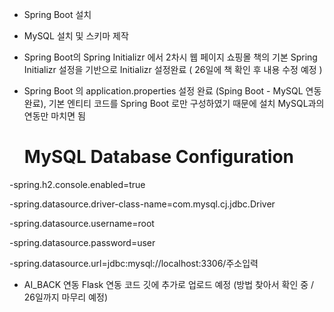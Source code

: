 - Spring Boot 설치
  
- MySQL 설치 및 스키마 제작

- Spring Boot의 Spring Initializr 에서 2차시 웹 페이지 쇼핑몰 책의 기본 Spring Initializr 설정을 기반으로 Initializr 설정완료 ( 26일에 책 확인 후 내용 수정 예정 )
  
- Spring Boot 의 application.properties 설정 완료 (Sping Boot - MySQL 연동 완료), 기본 엔티티 코드를 Spring Boot 로만 구성하였기 때문에 설치 MySQL과의 연동만 마치면 됨
  # MySQL Database Configuration
-spring.h2.console.enabled=true

-spring.datasource.driver-class-name=com.mysql.cj.jdbc.Driver 

-spring.datasource.username=root 

-spring.datasource.password=user

-spring.datasource.url=jdbc:mysql://localhost:3306/주소입력


- AI_BACK 연동 Flask 연동 코드 깃에 추가로 업로드 예정 (방법 찾아서 확인 중 / 26일까지 마무리 예정) 
